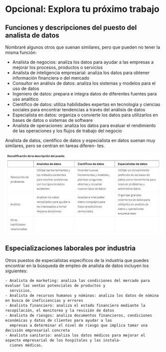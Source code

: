 # Opcional: Explora tu próximo trabajo

## Funciones y descripciones del puesto del analista de datos

Nombraré algunos otros que suenan similares, pero que pueden no tener la misma función:

- Analista de negocios: analiza los datos para ayudar a las empresas a mejorar los procesos, productos o servicios
- Analista de inteligencia empresarial: analiza los datos para obtener información financiera o del mercado
- Consultor en análisis de datos: analiza los sistemas y modelos para el uso de datos
- Ingeniero de datos: prepara e integra datos de diferentes fuentes para uso analítico
- Científico de datos: utiliza habilidades expertas en tecnología y ciencias sociales para encontrar tendencias a través
del análisis de datos
- Especialista en datos: organiza o convierte los datos para utilizarlos en bases de datos o sistemas de software
- Analista de operaciones: analiza los datos para evaluar el rendimiento de las operaciones y los flujos de trabajo del
negocio

Analista de datos, científico de datos y especialista en datos suenan muy similares, pero se centran en tareas diferen-
tes.

![Alt text](image.png)

## Especializaciones laborales por industria

Otros puestos de especialistas específicos de la industria que puedes encontrar en la búsqueda de empleo de analista de
datos incluyen los siguientes:

    - Analista de marketing: analiza las condiciones del mercado para evaluar las ventas potenciales de productos y
      servicios.
    - Analista de recursos humanos y nóminas: analiza los datos de nómina en busca de ineficiencias y errores
    - Analista financiero: analiza el estado financiero mediante la recopilación, el monitoreo y la revisión de datos
    - Analista de riesgos: analiza documentos financieros, condiciones económicas y datos de clientes para ayudar a las
      empresas a determinar el nivel de riesgo que implica tomar una decisión empresarial concreta
    - Analista sanitario: analiza los datos médicos para mejorar el aspecto empresarial de los hospitales y las instala-
      ciones médicas.
